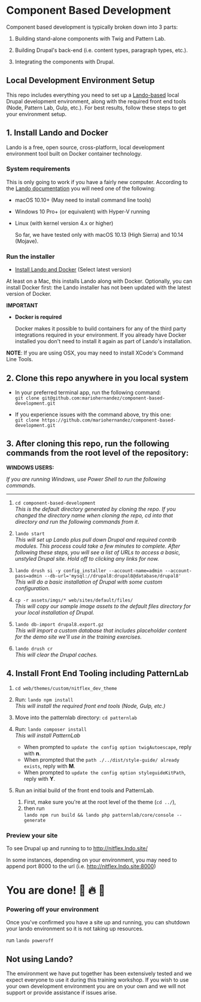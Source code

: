 # Component Based Development
Component based development is typically broken down into 3 parts:

1. Building stand-alone components with Twig and Pattern Lab.

2. Building Drupal's back-end (i.e. content types, paragraph types, etc.).

2. Integrating the components with Drupal.

## Local Development Environment Setup

This repo includes everything you need to set up a [Lando-based](https://docs.devwithlando.io/) local Drupal development environment, along with the required front end tools (Node, Pattern Lab, Gulp, etc.). For best results, follow these steps to get your environment setup.

## 1. Install Lando and Docker
Lando is a free, open source, cross-platform, local development environment tool built on Docker container technology.

### System requirements

This is only going to work if you have a fairly new computer. According to the [Lando documentation](https://docs.devwithlando.io/installation/system-requirements.html#operating-system) you will need one of the following:

* macOS 10.10+ \(May need to install command line tools\)
* Windows 10 Pro+ \(or equivalent\) with Hyper-V running
* Linux \(with kernel version 4.x or higher\)

  So far, we have tested only with macOS 10.13 \(High Sierra\) and 10.14 \(Mojave\).

### Run the installer

* [Install Lando and Docker](https://github.com/lando/lando/releases) (Select latest version)

At least on a Mac, this installs Lando along with Docker. Optionally, you can install Docker first: the Lando installer has not been updated with the latest version of Docker.

**IMPORTANT**

* **Docker is required**

  Docker makes it possible to build containers for any of the third party integrations required in your environment. If you already have Docker installed you don't need to install it again as part of Lando's installation.

**NOTE**: If you are using OSX, you may need to install XCode's Command Line Tools.

## 2. Clone this repo anywhere in you local system
* In your preferred terminal app, run the following command:<br />
```git clone git@github.com:mariohernandez/component-based-development.git```

* If you experience issues with the command above, try this one:<br />
```git clone https://github.com/mariohernandez/component-based-development.git```


## 3. After cloning this repo, run the following commands from the root level of the repository:

**WINDOWS USERS:**

_If you are running Windows, use Power Shell to run the following commands_.

---
1. `cd component-based-development`<br />_This is the default directory generated by cloning the repo.  If you changed the directory name when cloning the repo, cd into that directory and run the following commands from it_.

2. `lando start`<br />_This will set up Lando plus pull down Drupal and required contrib modules.  This process could take a few minutes to complete. After following these steps, you will see a list of URLs to access a basic, unstyled Drupal site.  Hold off to clicking any links for now._

3. `lando drush si -y config_installer --account-name=admin --account-pass=admin --db-url='mysql://drupal8:drupal8@database/drupal8'`<br />_This will do a basic installation of Drupal with some custom configuration._

4. `cp -r assets/imgs/* web/sites/default/files/`<br />_This will copy our sample image assets to the default files directory for your local installation of Drupal._

5. `lando db-import drupal8.export.gz`<br />_This will import a custom database that includes placeholder content for the demo site we'll use in the training exercises._

6. `lando drush cr`<br />_This will clear the Drupal caches._


## 4. Install Front End Tooling including PatternLab

1. `cd web/themes/custom/nitflex_dev_theme`

2. Run: `lando npm install`<br />_This will install the required front end tools (Node, Gulp, etc.)_

3. Move into the patternlab directory:  `cd patternlab`

4. Run: `lando composer install`<br />_This will install PatternLab_<br />
    - When prompted to `update the config option twigAutoescape`, reply with **n**.<br />
    - When prompted that the `path ./../dist/style-guide/ already exists`, reply with **M**.<br />
    - When prompted to `update the config option styleguideKitPath`, reply with **Y**.

5. Run an initial build of the front end tools and PatternLab.<br />
    1. First, make sure you're at the root level of the theme (`cd ../`),<br />
    2. then run<br />```lando npm run build && lando php patternlab/core/console --generate```

### Preview your site
To see Drupal up and running to to
http://nitflex.lndo.site/

In some instances, depending on your environment, you may need to append port 8000 to the url (i.e. http://nitflex.lndo.site:8000)
<!-- - Go to: [http://nitflex.lndo.site/user](http://nitflex.lndo.site/user) and log in with username: `admin`, pw: `admin`.

- To access PatternLab, which where our components will be displayed, go to [http://nitflex.lndo.site/themes/custom/nitflex_dev_theme/dist/style-guide/](http://nitflex.lndo.site/themes/custom/nitflex_dev_theme/dist/style-guide/) -->


# You are done! 🙌 🔥 👊


### Powering off your environment
Once you've confirmed you have a site up and running, you can shutdown your lando environment so it is not taking up resources.

run `lando poweroff`

## Not using Lando?

The environment we have put together has been extensively tested and we expect everyone to use it during this training workshop. If you wish to use your own development environment you are on your own and we will not support or provide assistance if issues arise.
<!-- TODO: Commenting for now until documentation is complete. -->
<!-- ## Workshop exercises:

[Component based development exercises](https://mariohernandez.gitbooks.io/components-training/). -->
